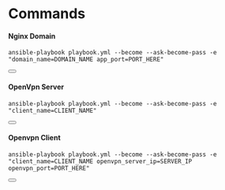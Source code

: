 <h1>Commands</h1>
<div class="copy-container rounded-3">
  <h4>Nginx Domain</h4>
  <pre><code id="copy-command">ansible-playbook playbook.yml --become --ask-become-pass -e "domain_name=DOMAIN_NAME app_port=PORT_HERE"</code></pre>
  <button class="copy-button" onclick="copyToClipboard()"></button>
  <h4>OpenVpn Server</h4>
  <pre><code id="copy-command">ansible-playbook playbook.yml --become --ask-become-pass -e "client_name=CLIENT_NAME"</code></pre>
  <button class="copy-button" onclick="copyToClipboard()"></button>
  <h4>Openvpn Client</h4>
  <pre><code id="copy-command">ansible-playbook playbook.yml --become --ask-become-pass -e "client_name=CLIENT_NAME openvpn_server_ip=SERVER_IP openvpn_port=PORT_HERE"</code></pre>
  <button class="copy-button" onclick="copyToClipboard()"></button>
</div>
